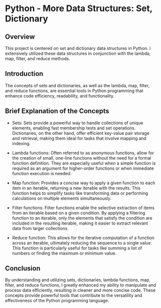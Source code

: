 # Python - More Data Structures: Set, Dictionary

## Overview
This project is centered on set and dictionary data structures in Python. I extensively utilized these data structures in conjunction with the lambda, map, filter, and reduce methods.

## Introduction
The concepts of sets and dictionaries, as well as the lambda, map, filter, and reduce functions, are essential tools in Python programming that enhance code efficiency, readability, and functionality. 

## Brief Explanation of the Concepts
- Sets: Sets provide a powerful way to handle collections of unique elements, enabling fast membership tests and set operations. Dictionaries, on the other hand, offer efficient key-value pair storage and retrieval, making them ideal for tasks that involve mapping and indexing.

- Lambda functions:  Often referred to as anonymous functions, allow for the creation of small, one-line functions without the need for a formal function definition. They are especially useful when a simple function is required as an argument for higher-order functions or when immediate function execution is needed.

- Map function: Provides a concise way to apply a given function to each item in an iterable, returning a new iterable with the results. This function helps to simplify tasks like transforming data or performing calculations on multiple elements simultaneously.

- Filter functions: Filter functions enable the selective extraction of items from an iterable based on a given condition. By applying a filtering function to an iterable, only the elements that satisfy the condition are included in the resulting iterable, making it easier to extract relevant data from larger collections.

- Reduce function: This allows for the iterative computation of a function across an iterable, ultimately reducing the sequence to a single value. This function is particularly useful for tasks like summing a list of numbers or finding the maximum or minimum value.

## Conclusion
By understanding and utilizing sets, dictionaries, lambda functions, map, filter, and reduce functions, I greatly enhanced my ability to manipulate and process data efficiently, resulting in cleaner and more concise code. These concepts provide powerful tools that contribute to the versatility and effectiveness of the Python programming language.
